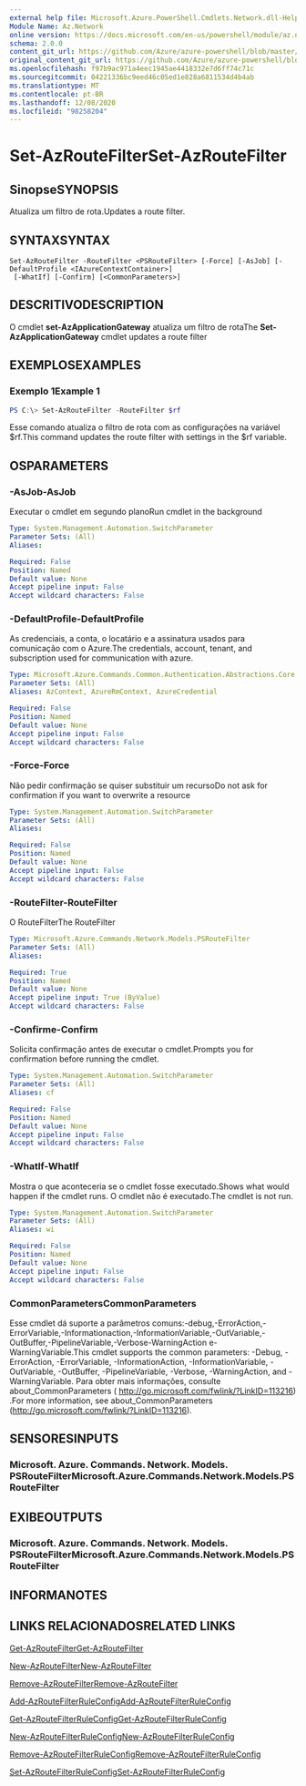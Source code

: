 ```yaml
---
external help file: Microsoft.Azure.PowerShell.Cmdlets.Network.dll-Help.xml
Module Name: Az.Network
online version: https://docs.microsoft.com/en-us/powershell/module/az.network/set-azroutefilter
schema: 2.0.0
content_git_url: https://github.com/Azure/azure-powershell/blob/master/src/Network/Network/help/Set-AzRouteFilter.md
original_content_git_url: https://github.com/Azure/azure-powershell/blob/master/src/Network/Network/help/Set-AzRouteFilter.md
ms.openlocfilehash: f97b9ac971a4eec1945ae4418332e7d6ff74c71c
ms.sourcegitcommit: 04221336bc9eed46c05ed1e828a6811534d4b4ab
ms.translationtype: MT
ms.contentlocale: pt-BR
ms.lasthandoff: 12/08/2020
ms.locfileid: "98258204"
---
```

# <span data-ttu-id="bcc2e-101">Set-AzRouteFilter</span><span class="sxs-lookup"><span data-stu-id="bcc2e-101">Set-AzRouteFilter</span></span>

## <span data-ttu-id="bcc2e-102">Sinopse</span><span class="sxs-lookup"><span data-stu-id="bcc2e-102">SYNOPSIS</span></span>
<span data-ttu-id="bcc2e-103">Atualiza um filtro de rota.</span><span class="sxs-lookup"><span data-stu-id="bcc2e-103">Updates a route filter.</span></span>

## <span data-ttu-id="bcc2e-104">SYNTAX</span><span class="sxs-lookup"><span data-stu-id="bcc2e-104">SYNTAX</span></span>

```
Set-AzRouteFilter -RouteFilter <PSRouteFilter> [-Force] [-AsJob] [-DefaultProfile <IAzureContextContainer>]
 [-WhatIf] [-Confirm] [<CommonParameters>]
```

## <span data-ttu-id="bcc2e-105">DESCRITIVO</span><span class="sxs-lookup"><span data-stu-id="bcc2e-105">DESCRIPTION</span></span>
<span data-ttu-id="bcc2e-106">O cmdlet **set-AzApplicationGateway** atualiza um filtro de rota</span><span class="sxs-lookup"><span data-stu-id="bcc2e-106">The **Set-AzApplicationGateway** cmdlet updates a route filter</span></span>

## <span data-ttu-id="bcc2e-107">EXEMPLOS</span><span class="sxs-lookup"><span data-stu-id="bcc2e-107">EXAMPLES</span></span>

### <span data-ttu-id="bcc2e-108">Exemplo 1</span><span class="sxs-lookup"><span data-stu-id="bcc2e-108">Example 1</span></span>
```powershell
PS C:\> Set-AzRouteFilter -RouteFilter $rf
```

<span data-ttu-id="bcc2e-109">Esse comando atualiza o filtro de rota com as configurações na variável $rf.</span><span class="sxs-lookup"><span data-stu-id="bcc2e-109">This command updates the route filter with settings in the $rf variable.</span></span>

## <span data-ttu-id="bcc2e-110">OS</span><span class="sxs-lookup"><span data-stu-id="bcc2e-110">PARAMETERS</span></span>

### <span data-ttu-id="bcc2e-111">-AsJob</span><span class="sxs-lookup"><span data-stu-id="bcc2e-111">-AsJob</span></span>
<span data-ttu-id="bcc2e-112">Executar o cmdlet em segundo plano</span><span class="sxs-lookup"><span data-stu-id="bcc2e-112">Run cmdlet in the background</span></span>

```yaml
Type: System.Management.Automation.SwitchParameter
Parameter Sets: (All)
Aliases:

Required: False
Position: Named
Default value: None
Accept pipeline input: False
Accept wildcard characters: False
```

### <span data-ttu-id="bcc2e-113">-DefaultProfile</span><span class="sxs-lookup"><span data-stu-id="bcc2e-113">-DefaultProfile</span></span>
<span data-ttu-id="bcc2e-114">As credenciais, a conta, o locatário e a assinatura usados para comunicação com o Azure.</span><span class="sxs-lookup"><span data-stu-id="bcc2e-114">The credentials, account, tenant, and subscription used for communication with azure.</span></span>

```yaml
Type: Microsoft.Azure.Commands.Common.Authentication.Abstractions.Core.IAzureContextContainer
Parameter Sets: (All)
Aliases: AzContext, AzureRmContext, AzureCredential

Required: False
Position: Named
Default value: None
Accept pipeline input: False
Accept wildcard characters: False
```

### <span data-ttu-id="bcc2e-115">-Force</span><span class="sxs-lookup"><span data-stu-id="bcc2e-115">-Force</span></span>
<span data-ttu-id="bcc2e-116">Não pedir confirmação se quiser substituir um recurso</span><span class="sxs-lookup"><span data-stu-id="bcc2e-116">Do not ask for confirmation if you want to overwrite a resource</span></span>

```yaml
Type: System.Management.Automation.SwitchParameter
Parameter Sets: (All)
Aliases:

Required: False
Position: Named
Default value: None
Accept pipeline input: False
Accept wildcard characters: False
```

### <span data-ttu-id="bcc2e-117">-RouteFilter</span><span class="sxs-lookup"><span data-stu-id="bcc2e-117">-RouteFilter</span></span>
<span data-ttu-id="bcc2e-118">O RouteFilter</span><span class="sxs-lookup"><span data-stu-id="bcc2e-118">The RouteFilter</span></span>

```yaml
Type: Microsoft.Azure.Commands.Network.Models.PSRouteFilter
Parameter Sets: (All)
Aliases:

Required: True
Position: Named
Default value: None
Accept pipeline input: True (ByValue)
Accept wildcard characters: False
```

### <span data-ttu-id="bcc2e-119">-Confirme</span><span class="sxs-lookup"><span data-stu-id="bcc2e-119">-Confirm</span></span>
<span data-ttu-id="bcc2e-120">Solicita confirmação antes de executar o cmdlet.</span><span class="sxs-lookup"><span data-stu-id="bcc2e-120">Prompts you for confirmation before running the cmdlet.</span></span>

```yaml
Type: System.Management.Automation.SwitchParameter
Parameter Sets: (All)
Aliases: cf

Required: False
Position: Named
Default value: None
Accept pipeline input: False
Accept wildcard characters: False
```

### <span data-ttu-id="bcc2e-121">-WhatIf</span><span class="sxs-lookup"><span data-stu-id="bcc2e-121">-WhatIf</span></span>
<span data-ttu-id="bcc2e-122">Mostra o que aconteceria se o cmdlet fosse executado.</span><span class="sxs-lookup"><span data-stu-id="bcc2e-122">Shows what would happen if the cmdlet runs.</span></span> <span data-ttu-id="bcc2e-123">O cmdlet não é executado.</span><span class="sxs-lookup"><span data-stu-id="bcc2e-123">The cmdlet is not run.</span></span>

```yaml
Type: System.Management.Automation.SwitchParameter
Parameter Sets: (All)
Aliases: wi

Required: False
Position: Named
Default value: None
Accept pipeline input: False
Accept wildcard characters: False
```

### <span data-ttu-id="bcc2e-124">CommonParameters</span><span class="sxs-lookup"><span data-stu-id="bcc2e-124">CommonParameters</span></span>
<span data-ttu-id="bcc2e-125">Esse cmdlet dá suporte a parâmetros comuns:-debug,-ErrorAction,-ErrorVariable,-Informationaction,-InformationVariable,-OutVariable,-OutBuffer,-PipelineVariable,-Verbose-WarningAction e-WarningVariable.</span><span class="sxs-lookup"><span data-stu-id="bcc2e-125">This cmdlet supports the common parameters: -Debug, -ErrorAction, -ErrorVariable, -InformationAction, -InformationVariable, -OutVariable, -OutBuffer, -PipelineVariable, -Verbose, -WarningAction, and -WarningVariable.</span></span> <span data-ttu-id="bcc2e-126">Para obter mais informações, consulte about_CommonParameters ( http://go.microsoft.com/fwlink/?LinkID=113216) .</span><span class="sxs-lookup"><span data-stu-id="bcc2e-126">For more information, see about_CommonParameters (http://go.microsoft.com/fwlink/?LinkID=113216).</span></span>

## <span data-ttu-id="bcc2e-127">SENSORES</span><span class="sxs-lookup"><span data-stu-id="bcc2e-127">INPUTS</span></span>

### <span data-ttu-id="bcc2e-128">Microsoft. Azure. Commands. Network. Models. PSRouteFilter</span><span class="sxs-lookup"><span data-stu-id="bcc2e-128">Microsoft.Azure.Commands.Network.Models.PSRouteFilter</span></span>

## <span data-ttu-id="bcc2e-129">EXIBE</span><span class="sxs-lookup"><span data-stu-id="bcc2e-129">OUTPUTS</span></span>

### <span data-ttu-id="bcc2e-130">Microsoft. Azure. Commands. Network. Models. PSRouteFilter</span><span class="sxs-lookup"><span data-stu-id="bcc2e-130">Microsoft.Azure.Commands.Network.Models.PSRouteFilter</span></span>

## <span data-ttu-id="bcc2e-131">INFORMA</span><span class="sxs-lookup"><span data-stu-id="bcc2e-131">NOTES</span></span>

## <span data-ttu-id="bcc2e-132">LINKS RELACIONADOS</span><span class="sxs-lookup"><span data-stu-id="bcc2e-132">RELATED LINKS</span></span>

[<span data-ttu-id="bcc2e-133">Get-AzRouteFilter</span><span class="sxs-lookup"><span data-stu-id="bcc2e-133">Get-AzRouteFilter</span></span>](./Get-AzRouteFilter.md)

[<span data-ttu-id="bcc2e-134">New-AzRouteFilter</span><span class="sxs-lookup"><span data-stu-id="bcc2e-134">New-AzRouteFilter</span></span>](./New-AzRouteFilter.md)

[<span data-ttu-id="bcc2e-135">Remove-AzRouteFilter</span><span class="sxs-lookup"><span data-stu-id="bcc2e-135">Remove-AzRouteFilter</span></span>](./Remove-AzRouteFilter.md)

[<span data-ttu-id="bcc2e-136">Add-AzRouteFilterRuleConfig</span><span class="sxs-lookup"><span data-stu-id="bcc2e-136">Add-AzRouteFilterRuleConfig</span></span>](./Add-AzRouteFilterRuleConfig.md)

[<span data-ttu-id="bcc2e-137">Get-AzRouteFilterRuleConfig</span><span class="sxs-lookup"><span data-stu-id="bcc2e-137">Get-AzRouteFilterRuleConfig</span></span>](./Get-AzRouteFilterRuleConfig.md)

[<span data-ttu-id="bcc2e-138">New-AzRouteFilterRuleConfig</span><span class="sxs-lookup"><span data-stu-id="bcc2e-138">New-AzRouteFilterRuleConfig</span></span>](./New-AzRouteFilterRuleConfig.md)

[<span data-ttu-id="bcc2e-139">Remove-AzRouteFilterRuleConfig</span><span class="sxs-lookup"><span data-stu-id="bcc2e-139">Remove-AzRouteFilterRuleConfig</span></span>](./Remove-AzRouteFilterRuleConfig.md)

[<span data-ttu-id="bcc2e-140">Set-AzRouteFilterRuleConfig</span><span class="sxs-lookup"><span data-stu-id="bcc2e-140">Set-AzRouteFilterRuleConfig</span></span>](./Set-AzRouteFilterRuleConfig.md)
